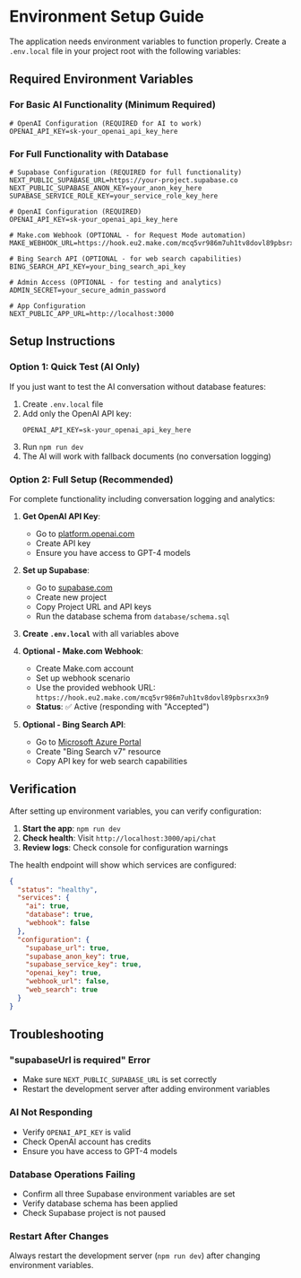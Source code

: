 # Environment Setup Guide

The application needs environment variables to function properly. Create a `.env.local` file in your project root with the following variables:

## Required Environment Variables

### For Basic AI Functionality (Minimum Required)
```env
# OpenAI Configuration (REQUIRED for AI to work)
OPENAI_API_KEY=sk-your_openai_api_key_here
```

### For Full Functionality with Database
```env
# Supabase Configuration (REQUIRED for full functionality)
NEXT_PUBLIC_SUPABASE_URL=https://your-project.supabase.co
NEXT_PUBLIC_SUPABASE_ANON_KEY=your_anon_key_here
SUPABASE_SERVICE_ROLE_KEY=your_service_role_key_here

# OpenAI Configuration (REQUIRED)
OPENAI_API_KEY=sk-your_openai_api_key_here

# Make.com Webhook (OPTIONAL - for Request Mode automation)
MAKE_WEBHOOK_URL=https://hook.eu2.make.com/mcq5vr986m7uh1tv8dovl89pbsrxx3n9

# Bing Search API (OPTIONAL - for web search capabilities)
BING_SEARCH_API_KEY=your_bing_search_api_key

# Admin Access (OPTIONAL - for testing and analytics)
ADMIN_SECRET=your_secure_admin_password

# App Configuration
NEXT_PUBLIC_APP_URL=http://localhost:3000
```

## Setup Instructions

### Option 1: Quick Test (AI Only)
If you just want to test the AI conversation without database features:

1. Create `.env.local` file
2. Add only the OpenAI API key:
   ```env
   OPENAI_API_KEY=sk-your_openai_api_key_here
   ```
3. Run `npm run dev`
4. The AI will work with fallback documents (no conversation logging)

### Option 2: Full Setup (Recommended)
For complete functionality including conversation logging and analytics:

1. **Get OpenAI API Key**:
   - Go to [platform.openai.com](https://platform.openai.com)
   - Create API key
   - Ensure you have access to GPT-4 models

2. **Set up Supabase**:
   - Go to [supabase.com](https://supabase.com)
   - Create new project
   - Copy Project URL and API keys
   - Run the database schema from `database/schema.sql`

3. **Create `.env.local`** with all variables above

4. **Optional - Make.com Webhook**:
   - Create Make.com account
   - Set up webhook scenario  
   - Use the provided webhook URL: `https://hook.eu2.make.com/mcq5vr986m7uh1tv8dovl89pbsrxx3n9`
   - **Status**: ✅ Active (responding with "Accepted")

5. **Optional - Bing Search API**:
   - Go to [Microsoft Azure Portal](https://portal.azure.com)
   - Create "Bing Search v7" resource
   - Copy API key for web search capabilities

## Verification

After setting up environment variables, you can verify configuration:

1. **Start the app**: `npm run dev`
2. **Check health**: Visit `http://localhost:3000/api/chat`
3. **Review logs**: Check console for configuration warnings

The health endpoint will show which services are configured:
```json
{
  "status": "healthy",
  "services": {
    "ai": true,
    "database": true,
    "webhook": false
  },
  "configuration": {
    "supabase_url": true,
    "supabase_anon_key": true,
    "supabase_service_key": true,
    "openai_key": true,
    "webhook_url": false,
    "web_search": true
  }
}
```

## Troubleshooting

### "supabaseUrl is required" Error
- Make sure `NEXT_PUBLIC_SUPABASE_URL` is set correctly
- Restart the development server after adding environment variables

### AI Not Responding
- Verify `OPENAI_API_KEY` is valid
- Check OpenAI account has credits
- Ensure you have access to GPT-4 models

### Database Operations Failing
- Confirm all three Supabase environment variables are set
- Verify database schema has been applied
- Check Supabase project is not paused

### Restart After Changes
Always restart the development server (`npm run dev`) after changing environment variables.
